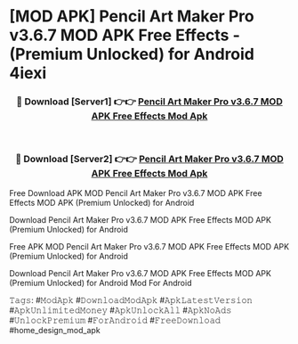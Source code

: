 # [MOD APK] Pencil Art Maker Pro v3.6.7 MOD APK Free Effects - (Premium Unlocked) for Android 4iexi



<div align="center">
<h3>🔴 Download [Server1] 👉👉 <a href="https://momento.my/?title=Pencil_Art_Maker_Pro_v3.6.7_MOD_APK_Free_Effects">Pencil Art Maker Pro v3.6.7 MOD APK Free Effects Mod Apk</a></h3><br>

<h3>🔴 Download [Server2] 👉👉 <a href="https://momento.my/?title=Pencil_Art_Maker_Pro_v3.6.7_MOD_APK_Free_Effects">Pencil Art Maker Pro v3.6.7 MOD APK Free Effects Mod Apk</a></h3>
</div>



Free Download APK MOD Pencil Art Maker Pro v3.6.7 MOD APK Free Effects MOD APK (Premium Unlocked) for Android

Download Pencil Art Maker Pro v3.6.7 MOD APK Free Effects MOD APK (Premium Unlocked) for Android

Free APK MOD Pencil Art Maker Pro v3.6.7 MOD APK Free Effects MOD APK (Premium Unlocked) for Android

Download Pencil Art Maker Pro v3.6.7 MOD APK Free Effects MOD APK (Premium Unlocked) for Android Mod For Android

𝚃𝚊𝚐𝚜: #𝙼𝚘𝚍𝙰𝚙𝚔 #𝙳𝚘𝚠𝚗𝚕𝚘𝚊𝚍𝙼𝚘𝚍𝙰𝚙𝚔 #𝙰𝚙𝚔𝙻𝚊𝚝𝚎𝚜𝚝𝚅𝚎𝚛𝚜𝚒𝚘𝚗 #𝙰𝚙𝚔𝚄𝚗𝚕𝚒𝚖𝚒𝚝𝚎𝚍𝙼𝚘𝚗𝚎𝚢 #𝙰𝚙𝚔𝚄𝚗𝚕𝚘𝚌𝚔𝙰𝚕𝚕 #𝙰𝚙𝚔𝙽𝚘𝙰𝚍𝚜 #𝚄𝚗𝚕𝚘𝚌𝚔𝙿𝚛𝚎𝚖𝚒𝚞𝚖 #𝙵𝚘𝚛𝙰𝚗𝚍𝚛𝚘𝚒𝚍 #𝙵𝚛𝚎𝚎𝙳𝚘𝚠𝚗𝚕𝚘𝚊𝚍 #home_design_mod_apk
